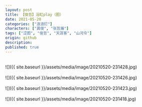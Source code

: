 ```yaml
---
layout: post
title: 【俊哲】浴缸play（图）
date: 2021-05-20
categories: ["浪浪钉"]
characters: ["龚俊", "张哲瀚"]
tags: ["涩图", "俊哲", "天涯客", "山河令"]
origin: github
description: 
published: true
---
```


<br>
![]({{ site.baseurl }}/assets/media/image/20210520-231428.jpg)
<br><br>
![]({{ site.baseurl }}/assets/media/image/20210520-231426.jpg)
<br><br>
![]({{ site.baseurl }}/assets/media/image/20210520-231423.jpg)
<br><br>
![]({{ site.baseurl }}/assets/media/image/20210520-231418.jpg)

